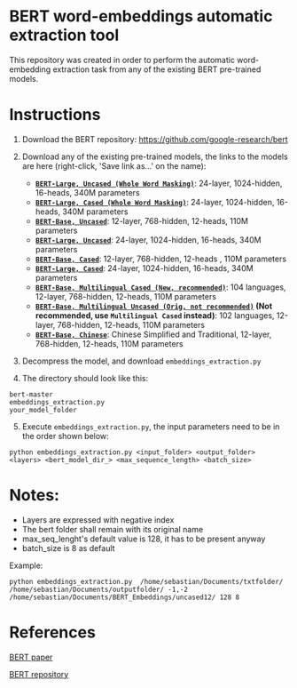 # BERT word-embeddings automatic extraction tool

This repository was created in order to perform the automatic word-embedding extraction task from any of the existing BERT pre-trained models.

# Instructions
1. Download the BERT repository: https://github.com/google-research/bert
2. Download any of the existing pre-trained models,
    the links to the models are here (right-click, 'Save link as...' on the name):

    *   **[`BERT-Large, Uncased (Whole Word Masking)`](https://storage.googleapis.com/bert_models/2019_05_30/wwm_uncased_L-24_H-1024_A-16.zip)**:
        24-layer, 1024-hidden, 16-heads, 340M parameters
    *   **[`BERT-Large, Cased (Whole Word Masking)`](https://storage.googleapis.com/bert_models/2019_05_30/wwm_cased_L-24_H-1024_A-16.zip)**:
        24-layer, 1024-hidden, 16-heads, 340M parameters
    *   **[`BERT-Base, Uncased`](https://storage.googleapis.com/bert_models/2018_10_18/uncased_L-12_H-768_A-12.zip)**:
        12-layer, 768-hidden, 12-heads, 110M parameters
    *   **[`BERT-Large, Uncased`](https://storage.googleapis.com/bert_models/2018_10_18/uncased_L-24_H-1024_A-16.zip)**:
        24-layer, 1024-hidden, 16-heads, 340M parameters
    *   **[`BERT-Base, Cased`](https://storage.googleapis.com/bert_models/2018_10_18/cased_L-12_H-768_A-12.zip)**:
        12-layer, 768-hidden, 12-heads , 110M parameters
    *   **[`BERT-Large, Cased`](https://storage.googleapis.com/bert_models/2018_10_18/cased_L-24_H-1024_A-16.zip)**:
        24-layer, 1024-hidden, 16-heads, 340M parameters
    *   **[`BERT-Base, Multilingual Cased (New, recommended)`](https://storage.googleapis.com/bert_models/2018_11_23/multi_cased_L-12_H-768_A-12.zip)**:
        104 languages, 12-layer, 768-hidden, 12-heads, 110M parameters
    *   **[`BERT-Base, Multilingual Uncased (Orig, not recommended)`](https://storage.googleapis.com/bert_models/2018_11_03/multilingual_L-12_H-768_A-12.zip)
        (Not recommended, use `Multilingual Cased` instead)**: 102 languages,
        12-layer, 768-hidden, 12-heads, 110M parameters
    *   **[`BERT-Base, Chinese`](https://storage.googleapis.com/bert_models/2018_11_03/chinese_L-12_H-768_A-12.zip)**:
        Chinese Simplified and Traditional, 12-layer, 768-hidden, 12-heads, 110M
        parameters
        
3. Decompress the model, and download `embeddings_extraction.py`

4. The directory should look like this:

```
bert-master
embeddings_extraction.py 
your_model_folder

````
5. Execute `embeddings_extraction.py`, the input parameters need to be in the order shown below:

```
python embeddings_extraction.py <input_folder> <output_folder> <layers> <bert_model_dir_> <max_sequence_length> <batch_size>

````

# Notes:
* Layers are expressed with negative index
* The bert folder shall remain with its original name
* max_seq_lenght's default value is 128, it has to be present anyway
* batch_size is 8 as default


Example:

````
python embeddings_extraction.py  /home/sebastian/Documents/txtfolder/ /home/sebastian/Documents/outputfolder/ -1,-2 /home/sebastian/Documents/BERT_Embeddings/uncased12/ 128 8
````



# References

[BERT paper](https://arxiv.org/abs/1810.04805)

[BERT repository](https://github.com/google-research/bert)
